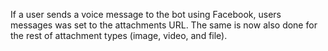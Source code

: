 If a user sends a voice message to the bot using Facebook, users messages was set to the attachments URL. The same is now also done for the rest of attachment types (image, video, and file).
